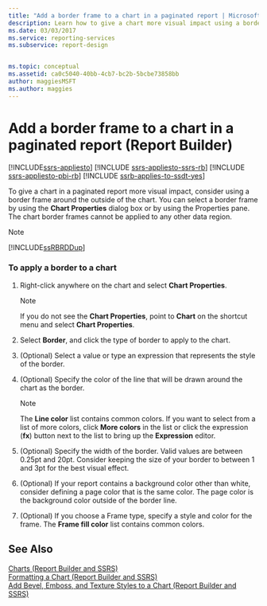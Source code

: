 ```yaml
---
title: "Add a border frame to a chart in a paginated report | Microsoft Docs"
description: Learn how to give a chart more visual impact using a border frame around the outside of the chart in paginated reports in Report Builder. 
ms.date: 03/03/2017
ms.service: reporting-services
ms.subservice: report-design


ms.topic: conceptual
ms.assetid: ca0c5040-40bb-4cb7-bc2b-5bcbe73858bb
author: maggiesMSFT
ms.author: maggies
---
```

# Add a border frame to a chart in a paginated report (Report Builder)

[!INCLUDE[ssrs-appliesto](../../includes/ssrs-appliesto.md)] [!INCLUDE [ssrs-appliesto-ssrs-rb](../../includes/ssrs-appliesto-ssrs-rb.md)] [!INCLUDE [ssrs-appliesto-pbi-rb](../../includes/ssrs-appliesto-pbi-rb.md)] [!INCLUDE [ssrb-applies-to-ssdt-yes](../../includes/ssrb-applies-to-ssdt-yes.md)]

  To give a chart in a paginated report more visual impact, consider using a border frame around the outside of the chart. You can select a border frame by using the **Chart Properties** dialog box or by using the Properties pane. The chart border frames cannot be applied to any other data region.  
  
> [!NOTE]  
>  [!INCLUDE[ssRBRDDup](../../includes/ssrbrddup-md.md)]  
  
### To apply a border to a chart  
  
1.  Right-click anywhere on the chart and select **Chart Properties**.  
  
    > [!NOTE]  
    >  If you do not see the **Chart Properties**, point to **Chart** on the shortcut menu and select **Chart Properties**.  
  
2.  Select **Border**, and click the type of border to apply to the chart.  
  
3.  (Optional) Select a value or type an expression that represents the style of the border.  
  
4.  (Optional) Specify the color of the line that will be drawn around the chart as the border.  
  
    > [!NOTE]  
    >  The **Line color** list contains common colors. If you want to select from a list of more colors, click **More colors** in the list or click the expression (**fx**) button next to the list to bring up the **Expression** editor.  
  
5.  (Optional) Specify the width of the border. Valid values are between 0.25pt and 20pt. Consider keeping the size of your border to between 1 and 3pt for the best visual effect.  
  
6.  (Optional) If your report contains a background color other than white, consider defining a page color that is the same color. The page color is the background color outside of the border line.  
  
7.  (Optional) If you choose a Frame type, specify a style and color for the frame. The **Frame fill color** list contains common colors.  
  
## See Also  
 [Charts &#40;Report Builder and SSRS&#41;](../../reporting-services/report-design/charts-report-builder-and-ssrs.md)   
 [Formatting a Chart &#40;Report Builder and SSRS&#41;](../../reporting-services/report-design/formatting-a-chart-report-builder-and-ssrs.md)   
 [Add Bevel, Emboss, and Texture Styles to a Chart &#40;Report Builder and SSRS&#41;](../../reporting-services/report-design/chart-effects-add-bevel-emboss-or-texture-report-builder.md)  
  
  
